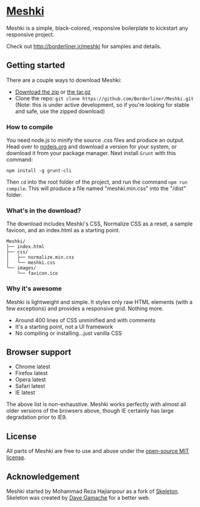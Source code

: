 # [Meshki](http://borderliner.ir/meshki)
Meshki is a simple, black-colored, responsive boilerplate to kickstart any responsive project.

Check out <http://borderliner.ir/meshki> for samples and details.

## Getting started

There are a couple ways to download Meshki:
- [Download the zip](https://github.com/Borderliner/Meshki/archive/v0.1.0-alpha.zip) or [the tar.gz](https://github.com/Borderliner/Meshki/archive/v0.1.0-alpha.tar.gz)
- Clone the repo: `git clone https://github.com/Borderliner/Meshki.git` (Note: this is under active development, so if you're looking for stable and safe, use the zipped download)

### How to compile
You need node.js to minify the source .css files and produce an output. Head over to [nodejs.org](https://nodejs.org/en/) and download a version for your system, or download it from your package manager. Next install `Grunt` with this command:

`npm install -g grunt-cli`

Then `cd` into the root folder of the project, and run the command `npm run compile`. This will produce a file named "meshki.min.css" into the "/dist" folder.

### What's in the download?

The download includes Meshki's CSS, Normalize CSS as a reset, a sample favicon, and an index.html as a starting point.

```
Meshki/
├── index.html
├── css/
│   ├── normalize.min.css
│   └── meshki.css
└── images/
    └── favicon.ico

```

### Why it's awesome

Meshki is lightweight and simple. It styles only raw HTML elements (with a few exceptions) and provides a responsive grid. Nothing more.
- Around 400 lines of CSS unminified and with comments
- It's a starting point, not a UI framework
- No compiling or installing...just vanilla CSS


## Browser support

- Chrome latest
- Firefox latest
- Opera latest
- Safari latest
- IE latest

The above list is non-exhaustive. Meshki works perfectly with almost all older versions of the browsers above, though IE certainly has large degradation prior to IE9.


## License

All parts of Meshki are free to use and abuse under the [open-source MIT license](https://github.com/Borderliner/Meshki/blob/master/LICENSE.md).

## Acknowledgement

Meshki started by Mohammad Reza Hajianpour as a fork of [Skeleton](https://github.com/dhg/Skeleton).
Skeleton was created by [Dave Gamache](https://twitter.com/dhg) for a better web.
